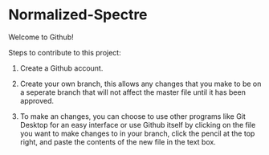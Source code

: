 # Normalized-Spectre

Welcome to Github!

Steps to contribute to this project:

1) Create a Github account.

2) Create your own branch, this allows any changes that you make to be on a seperate branch that will not affect the master file until it has been approved. 

3) To make an changes, you can choose to use other programs like Git Desktop for an easy interface or use Github itself by clicking on the file you want to make changes to in your branch, click the pencil at the top right, and paste the contents of the new file in the text box.
